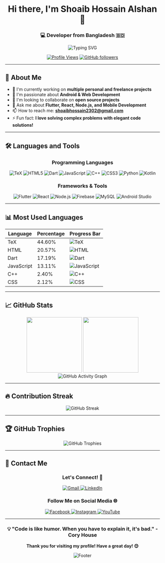 <div align="center">
  
# Hi there, I'm Shoaib Hossain Alshan 👋

### 💻 Developer from Bangladesh 🇧🇩

<img src="https://readme-typing-svg.herokuapp.com?font=Fira+Code&pause=1000&color=2196F3&background=00000000&center=true&vCenter=true&width=435&lines=Android+%26+Web+Developer;Flutter+Enthusiast;Full+Stack+Developer;Always+learning+new+things" alt="Typing SVG" />

[![Profile Views](https://komarev.com/ghpvc/?username=UniqeBd&label=Profile%20views&color=0e75b6&style=flat)](https://github.com/UniqeBd)
[![GitHub followers](https://img.shields.io/github/followers/UniqeBd?label=Followers&style=social)](https://github.com/UniqeBd?tab=followers)

</div>

---

## 🚀 About Me

- 🔭 I'm currently working on **multiple personal and freelance projects**
- 🌱 I'm passionate about **Android & Web Development**
- 👯 I'm looking to collaborate on **open source projects**
- 💬 Ask me about **Flutter, React, Node.js, and Mobile Development**
- 📫 How to reach me: **shoaibhossain2302@gmail.com**
- ⚡ Fun fact: **I love solving complex problems with elegant code solutions!**

---

## 🛠️ Languages and Tools

<div align="center">

### Programming Languages
<p>
  <img src="https://img.shields.io/badge/TeX-008080?style=for-the-badge&logo=latex&logoColor=white" alt="TeX"/>
  <img src="https://img.shields.io/badge/HTML5-E34F26?style=for-the-badge&logo=html5&logoColor=white" alt="HTML5"/>
  <img src="https://img.shields.io/badge/Dart-0175C2?style=for-the-badge&logo=dart&logoColor=white" alt="Dart"/>
  <img src="https://img.shields.io/badge/JavaScript-F7DF1E?style=for-the-badge&logo=javascript&logoColor=black" alt="JavaScript"/>
  <img src="https://img.shields.io/badge/C++-00599C?style=for-the-badge&logo=c%2B%2B&logoColor=white" alt="C++"/>
  <img src="https://img.shields.io/badge/CSS3-1572B6?style=for-the-badge&logo=css3&logoColor=white" alt="CSS3"/>
  <img src="https://img.shields.io/badge/Python-3776AB?style=for-the-badge&logo=python&logoColor=white" alt="Python"/>
  <img src="https://img.shields.io/badge/Kotlin-0095D5?style=for-the-badge&logo=kotlin&logoColor=white" alt="Kotlin"/>
</p>

### Frameworks & Tools
<p>
  <img src="https://img.shields.io/badge/Flutter-02569B?style=for-the-badge&logo=flutter&logoColor=white" alt="Flutter"/>
  <img src="https://img.shields.io/badge/React-20232A?style=for-the-badge&logo=react&logoColor=61DAFB" alt="React"/>
  <img src="https://img.shields.io/badge/Node.js-43853D?style=for-the-badge&logo=node.js&logoColor=white" alt="Node.js"/>
  <img src="https://img.shields.io/badge/Firebase-039BE5?style=for-the-badge&logo=Firebase&logoColor=white" alt="Firebase"/>
  <img src="https://img.shields.io/badge/MySQL-005C84?style=for-the-badge&logo=mysql&logoColor=white" alt="MySQL"/>
  <img src="https://img.shields.io/badge/Android_Studio-3DDC84?style=for-the-badge&logo=android-studio&logoColor=white" alt="Android Studio"/>
</p>

</div>

---

## 📊 Most Used Languages

<div align="center">

| Language   | Percentage | Progress Bar |
|------------|------------|--------------|
| TeX        | 44.60%     | ![TeX](https://progress-bar.dev/45/?scale=100&title=TeX&width=200&color=008080&suffix=%) |
| HTML       | 20.57%     | ![HTML](https://progress-bar.dev/21/?scale=100&title=HTML&width=200&color=E34F26&suffix=%) |
| Dart       | 17.19%     | ![Dart](https://progress-bar.dev/17/?scale=100&title=Dart&width=200&color=0175C2&suffix=%) |
| JavaScript | 13.11%     | ![JavaScript](https://progress-bar.dev/13/?scale=100&title=JavaScript&width=200&color=F7DF1E&suffix=%) |
| C++        | 2.40%      | ![C++](https://progress-bar.dev/2/?scale=100&title=C++&width=200&color=00599C&suffix=%) |
| CSS        | 2.12%      | ![CSS](https://progress-bar.dev/2/?scale=100&title=CSS&width=200&color=1572B6&suffix=%) |

</div>

---

## 📈 GitHub Stats

<div align="center">
  <img height="180em" src="https://github-readme-stats.vercel.app/api?username=UniqeBd&show_icons=true&theme=tokyonight&include_all_commits=true&count_private=true"/>
  <img height="180em" src="https://github-readme-stats.vercel.app/api/top-langs/?username=UniqeBd&layout=compact&langs_count=8&theme=tokyonight"/>
</div>

<div align="center">
  <img src="https://github-readme-activity-graph.vercel.app/graph?username=UniqeBd&theme=tokyo-night&bg_color=1a1b27&color=70a5fd&line=bf91f3&point=38bdae&area=true&hide_border=true" alt="GitHub Activity Graph"/>
</div>

---

## 🔥 Contribution Streak

<div align="center">
  <img src="https://github-readme-streak-stats.herokuapp.com/?user=UniqeBd&theme=tokyonight&hide_border=true" alt="GitHub Streak"/>
</div>

---

## 🏆 GitHub Trophies

<div align="center">
  <img src="https://github-profile-trophy.vercel.app/?username=UniqeBd&theme=tokyonight&no-frame=true&no-bg=true&margin-w=4" alt="GitHub Trophies"/>
</div>

---

## 📧 Contact Me

<div align="center">

### Let's Connect! 🤝

<p>
  <a href="mailto: shoaibhossain2302@gmail.com">
    <img src="https://img.shields.io/badge/Gmail-D14836?style=for-the-badge&logo=gmail&logoColor=white" alt="Gmail"/>
  </a>
  <a href="https://linkedin.com/in/shoaib-alshan" target="_blank">
    <img src="https://img.shields.io/badge/LinkedIn-0077B5?style=for-the-badge&logo=linkedin&logoColor=white" alt="LinkedIn"/>
  </a>
</p>

### Follow Me on Social Media 🌐

<p>
  <a href="https://facebook.com/stylookalshan" target="_blank">
    <img src="https://img.shields.io/badge/Facebook-1877F2?style=for-the-badge&logo=facebook&logoColor=white" alt="Facebook"/>
  </a>
  <a href="https://instagram.com/shoaib.alshan" target="_blank">
    <img src="https://img.shields.io/badge/Instagram-E4405F?style=for-the-badge&logo=instagram&logoColor=white" alt="Instagram"/>
  </a>
  <a href="https://youtube.com/@shoaibalshan" target="_blank">
    <img src="https://img.shields.io/badge/YouTube-FF0000?style=for-the-badge&logo=youtube&logoColor=white" alt="YouTube"/>
  </a>
</p>

</div>

---

<div align="center">
  
### 💡 "Code is like humor. When you have to explain it, it's bad." - Cory House

**Thank you for visiting my profile! Have a great day! 😊**

<img src="https://capsule-render.vercel.app/api?type=waving&color=gradient&height=100&section=footer" alt="Footer"/>

</div>
